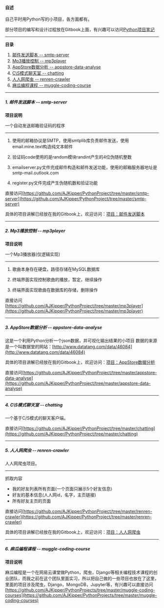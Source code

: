<h4 id = 'CV'>自述</h4>

自己平时用Python写的小项目，各方面都有。

部分项目的编写和设计过程放在Gitbook上面，有兴趣可以访问[Python项目笔记](https://www.gitbook.com/book/ajkipper/python-projects/details)

-------------

**目录**

1. [邮件发送脚本 -- smtp-server](#c1)
2. [Mp3播放控制 -- mp3player](#c2)
3. [AppStore数据分析 -- appstore-data-analyse](#c3)
4. [C\S模式聊天室 -- chatting](#c4)
5. [人人网爬虫 -- renren-crawler](#c5)
6. [麻瓜编程课程 -- muggle-coding-course](#c6)

-------------------

<h5 id = 'c1'>1. 邮件发送脚本 -- smtp-server</h5>

**项目说明**

一个自动发送邮箱验证码的程序

--------------------

1. 使用的邮箱协议是SMTP，使用smtplib库负责邮件发送，使用email.mine.text构造纯文本邮件

2. 验证码code使用的是random模块randint产生的4位伪随机整数

3. emailserver.py文件完成邮件构造和邮件发送功能，使用的邮箱服务器地址是smtp-mail.outlook.com

4. register.py文件完成产生伪随机数和验证功能

直接访问[https://github.com/AJKipper/PythonProject/tree/master/smtp-server](https://github.com/AJKipper/PythonProject/tree/master/smtp-server)

具体的项目讲解已经放在我的Gitbook上，欢迎访问：[项目：邮件发送脚本](https://ajkipper.gitbooks.io/python-projects/content/xiang_mu_ff1a_you_jian_fa_song.html)

-------------------

<h5 id = 'c2'>2. Mp3播放控制 -- mp3player</h5>

**项目说明**

一个Mp3播放器(仅逻辑实现)

---------------

1. 歌曲本身存在硬盘，路径存储在MySQL数据库

2. 终端界面实现控制歌曲的播放，暂定，继续操作

3. 终端界面实现歌曲在数据库的存储，删除操作

直接访问[https://github.com/AJKipper/PythonProject/tree/master/mp3player](https://github.com/AJKipper/PythonProject/tree/master/mp3player)

-------------------

<h5 id = 'c3'>3. AppStore数据分析 -- appstore-data-analyse</h5>

这是一个利用Python分析一个json数据，并可视化输出结果的小项目
数据的来源是一个叫数据堂的网站：[http://www.datatang.com/data/46084](http://www.datatang.com/data/46084)

具体的项目讲解已经放在我的Gitbook上，欢迎访问：[项目：AppStore数据分析](https://ajkipper.gitbooks.io/python-projects/content/xiang_mu_ff1a_appstore_shu_ju_fen_xi.html)

直接访问[https://github.com/AJKipper/PythonProject/tree/master/appstore-data-analyse](https://github.com/AJKipper/PythonProject/tree/master/appstore-data-analyse)

-------------------

<h5 id = 'c4'>4. C\S模式聊天室 -- chatting</h5>

一个基于C/S模式的聊天客户端。

直接访问[https://github.com/AJKipper/PythonProject/tree/master/chatting](https://github.com/AJKipper/PythonProject/tree/master/chatting)

-------------------

<h5 id = 'c5'>5. 人人网爬虫 -- renren-crawler</h5>

人人网爬虫项目。

---

抓取内容	

* 我的好友列表所有页面(一个页面只展示5个好友信息)
* 好友的基本信息(人人网id，名字，主页链接)
* 所有好友主页的页面

直接访问[https://github.com/AJKipper/PythonProject/tree/master/renren-crawler](https://github.com/AJKipper/PythonProject/tree/master/renren-crawler)

具体的项目讲解已经放在我的Gitbook上，欢迎访问：[项目：人人网爬虫](https://ajkipper.gitbooks.io/python-projects/content/ren_ren_wang_pa_chong.html)

----------


<h5 id = 'c6'>6. 麻瓜编程课程 -- muggle-coding-course</h5>

**项目说明**

麻瓜编程是一个在网易云课堂做Python，爬虫，Django等相关编程技术课程的创业团队，而我之前在这个团队里面实习，所以把自己做的一些项目也放在了这里，里面的项目涉及爬虫，Django，MongoDB，Jupyter等，有兴趣可以直接访问[https://github.com/AJKipper/PythonProjects/tree/master/muggle-coding-courses](https://github.com/AJKipper/PythonProjects/tree/master/muggle-coding-courses)
